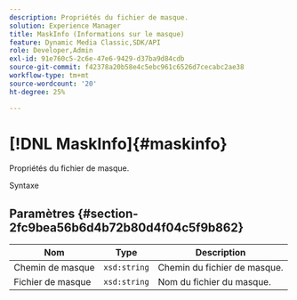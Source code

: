 ```yaml
---
description: Propriétés du fichier de masque.
solution: Experience Manager
title: MaskInfo (Informations sur le masque)
feature: Dynamic Media Classic,SDK/API
role: Developer,Admin
exl-id: 91e760c5-2c6e-47e6-9429-d37ba9d84cdb
source-git-commit: f42378a20b58e4c5ebc961c6526d7cecabc2ae38
workflow-type: tm+mt
source-wordcount: '20'
ht-degree: 25%

---
```


# [!DNL MaskInfo]{#maskinfo}

Propriétés du fichier de masque.

Syntaxe

## Paramètres {#section-2fc9bea56b6d4b72b80d4f04c5f9b862}

| Nom | Type | Description |
|---|---|---|
| Chemin de masque | `xsd:string` | Chemin du fichier de masque. |
| Fichier de masque | `xsd:string` | Nom du fichier du masque. |
